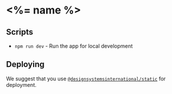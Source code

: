 # <%= name %>

## Scripts

- `npm run dev` - Run the app for local development

## Deploying

We suggest that you use [`@designsystemsinternational/static`](https://www.npmjs.com/package/@designsystemsinternational/static) for deployment.
